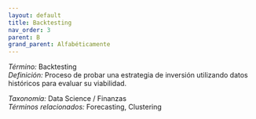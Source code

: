 ```yaml
---
layout: default
title: Backtesting
nav_order: 3
parent: B
grand_parent: Alfabéticamente
---
```


*Término:* Backtesting  
*Definición:* Proceso de probar una estrategia de inversión utilizando datos históricos para evaluar su viabilidad.

*Taxonomía:* Data Science / Finanzas  
*Términos relacionados:* Forecasting, Clustering
